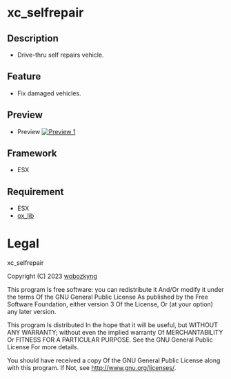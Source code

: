 # xc_selfrepair

## Description
- Drive-thru self repairs vehicle.

## Feature
- Fix damaged vehicles.

## Preview
- Preview
[![Preview 1](https://i.imgur.com/mH67OCy.png)](https://streamable.com/fyk8qq)

## Framework
- ESX

## Requirement
- ESX
- [ox_lib](https://github.com/overextended/ox_lib)

# Legal

xc_selfrepair

Copyright (C) 2023 [wobozkyng](https://github.com/wobozkyng)

This program Is free software: you can redistribute it And/Or modify it under the terms Of the GNU General Public License As published by the Free Software Foundation, either version 3 Of the License, Or (at your option) any later version.

This program Is distributed In the hope that it will be useful, but WITHOUT ANY WARRANTY; without even the implied warranty Of MERCHANTABILITY Or FITNESS FOR A PARTICULAR PURPOSE. See the GNU General Public License For more details.

You should have received a copy Of the GNU General Public License along with this program. If Not, see http://www.gnu.org/licenses/.